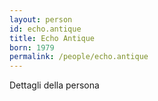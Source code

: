 ```yaml
---
layout: person
id: echo.antique
title: Echo Antique
born: 1979
permalink: /people/echo.antique
---
```


Dettagli della persona 